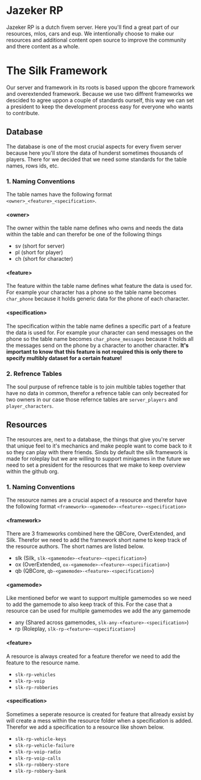 # Jazeker RP

Jazeker RP is a dutch fivem server. Here you'll find a great part of our resources, mlos, cars and eup. We intentionally choose to make our resources and additional content open source to improve the community and there content as a whole.

# The Silk Framework
Our server and framework in its roots is based uppon the qbcore framework and overextended framework. Because we use two diffrent frameworks we descided to agree uppon a couple of standards ourself, this way we can set a president to keep the development process easy for everyone who wants to contribute.

## Database
The database is one of the most crucial aspects for every fivem server because here you'll store the data of hunderst sometimes thousands of players. There for we decided that we need some standards for the table names, rows ids, etc.

### 1. Naming Conventions
The table names have the following format `<owner>_<feature>_<specification>`.

#### \<owner\>
The owner within the table name defines who owns and needs the data within the table and can therefor be one of the following things
- sv (short for server)
- pl (short for player)
- ch (short for character)

#### \<feature\>
The feature within the table name defines what feature the data is used for. For example your character has a phone so the table name becomes `char_phone` because it holds generic data for the phone of each character.

#### \<specification\>
The specification within the table name defines a specific part of a feature the data is used for. For example your character can send messages on the phone so the table name becomes `char_phone_messages` because it holds all the messages send on the phone by a character to another character. **It's important to know that this feature is not required this is only there to specify multibly dataset for a certain feature!**

### 2. Refrence Tables
The soul purpuse of refrence table is to join multible tables together that have no data in common, therefor a refrence table can only becreated for two owners in our case those refernce tables are `server_players` and `player_characters`.

## Resources
The resources are, next to a database, the things that give you're server that unique feel to it's mechanics and make people want to come back to it so they can play with there friends. Sinds by default the silk framework is made for roleplay but we are willing to support minigames in the future we need to set a president for the resources that we make to keep overview within the github org.

### 1. Naming Conventions
The resource names are a crucial aspect of a resource and therefor have the following format `<framework>-<gamemode>-<feature>-<specification>`

#### \<framework\>
There are 3 frameworks combined here the QBCore, OverExtended, and Silk. Therefor we need to add the framework short name to keep track of the resource authors. The short names are listed below.
- slk (Silk, `slk-<gamemode>-<feature>-<specification>`)
- ox (OverExtended, `ox-<gamemode>-<feature>-<specification>`)
- qb (QBCore, `qb-<gamemode>-<feature>-<specification>`)

#### \<gamemode\>
Like mentioned befor we want to support multiple gamemodes so we need to add the gamemode to also keep track of this. For the case that a resource can be used for multiple gamemodes we add the any gamemode
- any (Shared across gamemodes, `slk-any-<feature>-<specification>`)
- rp (Roleplay, `slk-rp-<feature>-<specification>`)

#### \<feature\>
A resource is always created for a feature therefor we need to add the feature to the resource name.
- `slk-rp-vehicles`
- `slk-rp-voip`
- `slk-rp-robberies`

#### \<specification\>
Sometimes a seperate resource is created for feature that allready exsist by will create a mess within the resource folder when a specification is added. Therefor we add a specification to a resource like shown below.
- `slk-rp-vehicle-keys`
- `slk-rp-vehicle-failure`
- `slk-rp-voip-radio`
- `slk-rp-voip-calls`
- `slk-rp-robbery-store`
- `slk-rp-robbery-bank`
